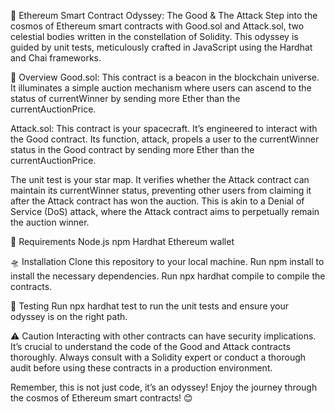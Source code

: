 🌌 Ethereum Smart Contract Odyssey: The Good & The Attack
Step into the cosmos of Ethereum smart contracts with Good.sol and Attack.sol, two celestial bodies written in the constellation of Solidity. This odyssey is guided by unit tests, meticulously crafted in JavaScript using the Hardhat and Chai frameworks.

🌠 Overview
Good.sol: This contract is a beacon in the blockchain universe. It illuminates a simple auction mechanism where users can ascend to the status of currentWinner by sending more Ether than the currentAuctionPrice.

Attack.sol: This contract is your spacecraft. It’s engineered to interact with the Good contract. Its function, attack, propels a user to the currentWinner status in the Good contract by sending more Ether than the currentAuctionPrice.

The unit test is your star map. It verifies whether the Attack contract can maintain its currentWinner status, preventing other users from claiming it after the Attack contract has won the auction. This is akin to a Denial of Service (DoS) attack, where the Attack contract aims to perpetually remain the auction winner.

🚀 Requirements
Node.js
npm
Hardhat
Ethereum wallet

🛸 Installation
Clone this repository to your local machine.
Run npm install to install the necessary dependencies.
Run npx hardhat compile to compile the contracts.

🌌 Testing
Run npx hardhat test to run the unit tests and ensure your odyssey is on the right path.

⚠️ Caution
Interacting with other contracts can have security implications. It’s crucial to understand the code of the Good and Attack contracts thoroughly. Always consult with a Solidity expert or conduct a thorough audit before using these contracts in a production environment.

Remember, this is not just code, it’s an odyssey! Enjoy the journey through the cosmos of Ethereum smart contracts! 😊
